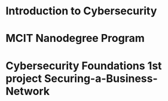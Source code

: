 # Introduction to Cybersecurity
# MCIT Nanodegree Program
# Cybersecurity Foundations 1st project Securing-a-Business-Network

